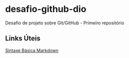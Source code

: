 # desafio-github-dio
Desafio de projeto sobre Git/GitHub - Primeiro repositório

## Links Úteis
[Sintaxe Básica Markdown](https://www.markdownguide.org/basic-syntax/)
